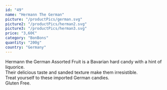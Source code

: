 ```yaml
---
id: "49"
name: "Hermann The German"
picture: "/productPics/german.svg"
picture2: "/productPics/herman2.svg"
picture3: "/productPics/herman3.svg"
price: "3,60€"
category: "BonBons"
quantity: "200g"
country: "Germany"
---
```

Hermann the German Assorted Fruit is a Bavarian hard candy with a hint of liquorice. <br>Their delicious taste and sanded texture make them irresistible. <br>Treat yourself to these imported German candies. <br>Gluten Free.